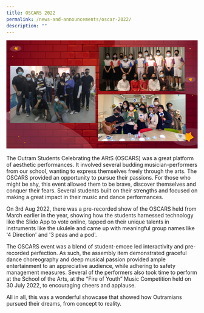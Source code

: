 ```yaml
---
title: OSCARS 2022
permalink: /news-and-announcements/oscar-2022/
description: ""
---
```

![](/images/News%20and%20Announcements/OSCARS%202022/oscars1.png)

The Outram Students Celebrating the ARtS (OSCARS) was a great platform of aesthetic performances. It involved several budding musician-performers from our school, wanting to express themselves freely through the arts. The OSCARS provided an opportunity to pursue their passions. For those who might be shy, this event allowed them to be brave, discover themselves and conquer their fears. Several students built on their strengths and focused on making a great impact in their music and dance performances.  

On 3rd Aug 2022, there was a pre-recorded show of the OSCARS held from March earlier in the year, showing how the students harnessed technology like the Slido App to vote online, tapped on their unique talents in instruments like the ukulele and came up with meaningful group names like '4 Direction' and '3 peas and a pod'.

The OSCARS event was a blend of student-emcee led interactivity and pre-recorded perfection. As such, the assembly item demonstrated graceful dance choreography and deep musical passion provided ample entertainment to an appreciative audience, while adhering to safety management measures. Several of the performers also took time to perform at the School of the Arts, at the “Fire of Youth” Music Competition held on 30 July 2022, to encouraging cheers and applause.

All in all, this was a wonderful showcase that showed how Outramians pursued their dreams, from concept to reality.